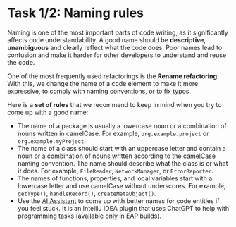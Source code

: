 # Task 1/2: Naming rules

Naming is one of the most important parts of code writing, as it significantly affects code understandability.
A good name should be **descriptive**, **unambiguous** and clearly reflect what the code does.
Poor names lead to confusion and make it harder for other developers to understand and reuse the code.

One of the most frequently used refactorings is the **Rename refactoring**.
With this, we change the name of a code element to make it more expressive, to comply with naming conventions, or to fix typos.

Here is a **set of rules** that we recommend to keep in mind when you try to come up with a good name:
- The name of a package is usually a lowercase noun or a combination of nouns written in camelCase.
  For example, `org.example.project` or `org.example.myProject`.
- The name of a class should start with an uppercase letter and contain a noun or a combination of nouns written according to the
  [camelCase](https://en.wikipedia.org/wiki/Camel_case) naming convention. The name should describe what the class is or what it does.
  For example, `FileReader`, `NetworkManager`, or `ErrorReporter`.
- The names of functions, properties, and local variables start with a lowercase letter and use camelCase without underscores.
  For example, `getType()`, `handleRecord()`, `createMetaObject()`.
- Use the [AI Assistant](https://blog.jetbrains.com/idea/2023/06/ai-assistant-in-jetbrains-ides/) to come up with better names for code entities if you feel stuck.
  It is an IntelliJ IDEA plugin that uses ChatGPT to help with programming tasks (available only in EAP builds).
